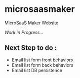 # microsaasmaker
MicroSaaS Maker Website

_Work in Progress..._

## Next Step to do :

- Email list form front behaviors
- Email list form back behaviors
- Email list DB persistence